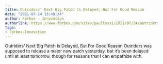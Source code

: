 ```yaml
---
title: Outriders’ Next Big Patch Is Delayed, But For Good Reason
date: "2021-07-14 13:48:34"
author: Forbes - Innovation
authorlink: https://www.forbes.com/sites/paultassi/2021/07/14/outriders-next-big-patch-is-delayed-but-for-good-reason/
tags:
- Forbes-Innovation
---
```

Outriders’ Next Big Patch Is Delayed, But For Good Reason Outriders was supposed to release a major new patch yesterday, but it’s been delayed until at least tomorrow, though for reasons that I can empathize with.
